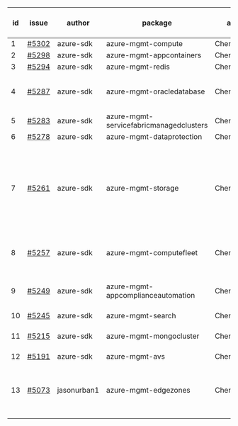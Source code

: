 | id | issue | author | package | assignee | bot advice | created date of issue | target release date | date from target |
| ------ | ------ | ------ | ------ | ------ | ------ | ------ | ------ | :-----: |
| 1 | [#5302](https://github.com/Azure/sdk-release-request/issues/5302) | azure-sdk | azure-mgmt-compute | ChenxiJiang333 | new issue. | 06-26 | 07-26 |  |
| 2 | [#5298](https://github.com/Azure/sdk-release-request/issues/5298) | azure-sdk | azure-mgmt-appcontainers | ChenxiJiang333 |  | 06-25 | 07-26 |  |
| 3 | [#5294](https://github.com/Azure/sdk-release-request/issues/5294) | azure-sdk | azure-mgmt-redis | ChenxiJiang333 |  | 06-25 | 07-25 |  |
| 4 | [#5287](https://github.com/Azure/sdk-release-request/issues/5287) | azure-sdk | azure-mgmt-oracledatabase | ChenxiJiang333 | close to release date. FirstGA. | 06-21 | 06-28 | 0 |
| 5 | [#5283](https://github.com/Azure/sdk-release-request/issues/5283) | azure-sdk | azure-mgmt-servicefabricmanagedclusters | ChenxiJiang333 |  | 06-20 | 07-26 |  |
| 6 | [#5278](https://github.com/Azure/sdk-release-request/issues/5278) | azure-sdk | azure-mgmt-dataprotection | ChenxiJiang333 |  | 06-14 | 07-26 |  |
| 7 | [#5261](https://github.com/Azure/sdk-release-request/issues/5261) | azure-sdk | azure-mgmt-storage | ChenxiJiang333 | new comment. HoldOn. new version is 0.0.0, please check base branch! | 06-06 | 06-21 |  |
| 8 | [#5257](https://github.com/Azure/sdk-release-request/issues/5257) | azure-sdk | azure-mgmt-computefleet | ChenxiJiang333 | FirstBeta. HoldOn. ForCLI. TypeSpec. | 06-05 | 06-21 |  |
| 9 | [#5249](https://github.com/Azure/sdk-release-request/issues/5249) | azure-sdk | azure-mgmt-appcomplianceautomation | ChenxiJiang333 | close to release date. FirstGA. | 06-05 | 06-27 | 0 |
| 10 | [#5245](https://github.com/Azure/sdk-release-request/issues/5245) | azure-sdk | azure-mgmt-search | ChenxiJiang333 | HoldOn. | 06-04 | 06-21 |  |
| 11 | [#5215](https://github.com/Azure/sdk-release-request/issues/5215) | azure-sdk | azure-mgmt-mongocluster | ChenxiJiang333 | FirstBeta. HoldOn. TypeSpec. | 05-21 | 06-21 |  |
| 12 | [#5191](https://github.com/Azure/sdk-release-request/issues/5191) | azure-sdk | azure-mgmt-avs | ChenxiJiang333 |  | 05-08 | 06-21 |  |
| 13 | [#5073](https://github.com/Azure/sdk-release-request/issues/5073) | jasonurban1 | azure-mgmt-edgezones | ChenxiJiang333 | close to release date. FirstBeta. HoldOn. TypeSpec. | 03-22 | 06-26 | -1 |
